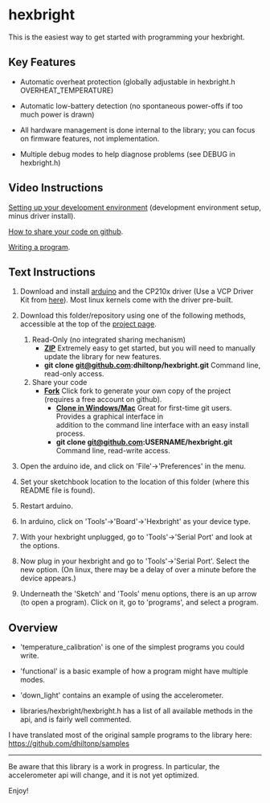 hexbright
=========

This is the easiest way to get started with programming your hexbright.

Key Features
------------

*   Automatic overheat protection (globally adjustable in hexbright.h OVERHEAT_TEMPERATURE)

*   Automatic low-battery detection (no spontaneous power-offs if too much power is drawn)

*   All hardware management is done internal to the library; you can focus on firmware features, not implementation.

*   Multiple debug modes to help diagnose problems (see DEBUG in hexbright.h)


Video Instructions
------------------

[Setting up your development environment](http://www.youtube.com/watch?v=sUbAkz_Lwxk) (development environment setup, minus driver install).

[How to share your code on github](http://www.youtube.com/watch?v=r5VUDEbd08o).

[Writing a program](http://www.youtube.com/watch?v=Q7eRACjCixE).

Text Instructions
-----------------

1.  Download and install [arduino](http://arduino.cc/en/Main/Software) and the CP210x driver (Use a VCP Driver Kit from [here](http://www.silabs.com/products/mcu/Pages/USBtoUARTBridgeVCPDrivers.aspx)).  Most linux kernels come with the driver pre-built.

2.  Download this folder/repository using one of the following methods, accessible at the top of the [project page](https://github.com/dhiltonp/hexbright).
    1. Read-Only (no integrated sharing mechanism)
        *   **[ZIP](https://github.com/dhiltonp/hexbright/archive/master.zip)** Extremely easy to get started, but you will need to manually update the library for new features.
        *   **git clone git@github.com:dhiltonp/hexbright.git** Command line, read-only access.
    2. Share your code
        *   **[Fork](https://github.com/dhiltonp/hexbright/fork)** Click fork to generate your own copy of the project (requires a free account on github).
            *   **[Clone in Windows/Mac](github-windows://openRepo/https://github.com/dhiltonp/hexbright)** Great for first-time git users.  Provides a graphical interface in  
                addition to the command line interface with an easy install process.
            *   **git clone git@github.com:USERNAME/hexbright.git** Command line, read-write access.

3.  Open the arduino ide, and click on 'File'->'Preferences' in the menu.

4.  Set your sketchbook location to the location of this folder (where this README file is found).

5.  Restart arduino.

6.  In arduino, click on 'Tools'->'Board'->'Hexbright' as your device type.

7.  With your hexbright unplugged, go to 'Tools'->'Serial Port' and look at the options.

8.  Now plug in your hexbright and go to 'Tools'->'Serial Port'.  Select the new option.  (On linux, there may be a delay of over a minute before the device appears.)

9.  Underneath the 'Sketch' and 'Tools' menu options, there is an up arrow (to open a program).  Click on it, go to 'programs', and select a program.

Overview
-----------------

*   'temperature_calibration' is one of the simplest programs you could write.

*   'functional' is a basic example of how a program might have multiple modes.

*   'down_light' contains an example of using the accelerometer.

*   libraries/hexbright/hexbright.h has a list of all available methods in the api, and is fairly well commented.


I have translated most of the original sample programs to the library here: https://github.com/dhiltonp/samples

---

Be aware that this library is a work in progress.  In particular, the accelerometer api will change, and it is not yet optimized.

Enjoy!
